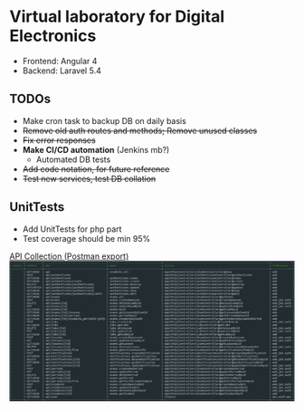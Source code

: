 # Virtual laboratory for Digital Electronics


* Frontend: Angular 4
* Backend: Laravel 5.4

## TODOs
* Make cron task to backup DB on daily basis
* ~~Remove old auth routes and methods; Remove unused classes~~
* ~~Fix error responses~~
* **Make CI/CD automation** (Jenkins mb?)
    * Automated DB tests
* ~~Add code notation, for future reference~~
* ~~Test new services, test DB collation~~

## UnitTests
* Add UnitTests for php part
* Test coverage should be min 95%

[API Collection (Postman export)](https://github.com/l3xq/de-virtual-lab/blob/master/documentation/api_postman_collection/API_Postman_export.json)
![List of Routes][list-of-routes]



[list-of-routes]: https://github.com/l3xq/de-virtual-lab/blob/master/documentation/routes.PNG 
